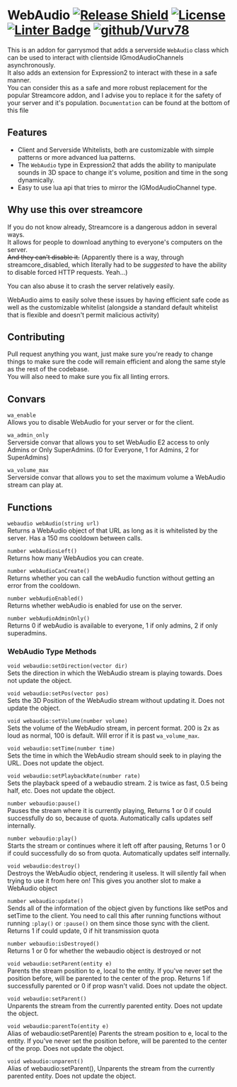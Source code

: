 # WebAudio [![Release Shield](https://img.shields.io/github/v/release/Vurv78/WebAudio)](https://github.com/Vurv78/VExtensions/releases/latest) [![License](https://img.shields.io/github/license/Vurv78/WebAudio?color=red)](https://opensource.org/licenses/MIT) [![Linter Badge](https://github.com/Vurv78/WebAudio/workflows/Linter/badge.svg)](https://github.com/Vurv78/WebAudio/actions) [![github/Vurv78](https://discordapp.com/api/guilds/824727565948157963/widget.png)](https://discord.gg/epJFC6cNsw)

This is an addon for garrysmod that adds a serverside ``WebAudio`` class which can be used to interact with clientside IGmodAudioChannels asynchronously.  
It also adds an extension for Expression2 to interact with these in a safe manner.  
You can consider this as a safe and more robust replacement for the popular Streamcore addon, and I advise you to replace it for the safety of your server and it's population.
``Documentation`` can be found at the bottom of this file

## Features
* Client and Serverside Whitelists, both are customizable with simple patterns or more advanced lua patterns.  
* The ``WebAudio`` type in Expression2 that adds the ability to manipulate sounds in 3D space to change it's volume, position and time in the song dynamically.   
* Easy to use lua api that tries to mirror the IGModAudioChannel type.

## Why use this over streamcore
If you do not know already, Streamcore is a dangerous addon in several ways.  
It allows for people to download anything to everyone's computers on the server.  
~~And they can't disable it.~~ (Apparently there is a way, through streamcore_disabled, which literally had to be *suggested* to have the ability to disable forced HTTP requests. Yeah...)

You can also abuse it to crash the server relatively easily.  

WebAudio aims to easily solve these issues by having efficient safe code as well as the customizable whitelist (alongside a standard default whitelist that is flexible and doesn't permit malicious activity)

## Contributing
Pull request anything you want, just make sure you're ready to change things to make sure the code will remain efficient and along the same style as the rest of the codebase.  
You will also need to make sure you fix all linting errors.

## Convars
``wa_enable``  
Allows you to disable WebAudio for your server or for the client.

``wa_admin_only``  
Serverside convar that allows you to set WebAudio E2 access to only Admins or Only SuperAdmins. (0 for Everyone, 1 for Admins, 2 for SuperAdmins)

``wa_volume_max``  
Serverside convar that allows you to set the maximum volume a WebAudio stream can play at.

## Functions

``webaudio webAudio(string url)``  
Returns a WebAudio object of that URL as long as it is whitelisted by the server. Has a 150 ms cooldown between calls.

``number webAudiosLeft()``  
Returns how many WebAudios you can create.

``number webAudioCanCreate()``  
Returns whether you can call the webAudio function without getting an error from the cooldown.

``number webAudioEnabled()``  
Returns whether webAudio is enabled for use on the server.

``number webAudioAdminOnly()``  
Returns 0 if webAudio is available to everyone, 1 if only admins, 2 if only superadmins.

### WebAudio Type Methods

``void webaudio:setDirection(vector dir)``  
Sets the direction in which the WebAudio stream is playing towards. Does not update the object.

``void webaudio:setPos(vector pos)``  
Sets the 3D Position of the WebAudio stream without updating it. Does not update the object.

``void webaudio:setVolume(number volume)``  
Sets the volume of the WebAudio stream, in percent format. 200 is 2x as loud as normal, 100 is default. Will error if it is past ``wa_volume_max``.

``void webaudio:setTime(number time)``  
Sets the time in which the WebAudio stream should seek to in playing the URL. Does not update the object.

``void webaudio:setPlaybackRate(number rate)``  
Sets the playback speed of a webaudio stream. 2 is twice as fast, 0.5 being half, etc. Does not update the object.

``number webaudio:pause()``  
Pauses the stream where it is currently playing, Returns 1 or 0 if could successfully do so, because of quota. Automatically calls updates self internally.

``number webaudio:play()``  
Starts the stream or continues where it left off after pausing, Returns 1 or 0 if could successfully do so from quota. Automatically updates self internally.

``void webaudio:destroy()``  
Destroys the WebAudio object, rendering it useless. It will silently fail when trying to use it from here on! This gives you another slot to make a WebAudio object

``number webaudio:update()``  
Sends all of the information of the object given by functions like setPos and setTime to the client. You need to call this after running functions without running ``:play()`` or ``:pause()`` on them since those sync with the client. Returns 1 if could update, 0 if hit transmission quota

``number webaudio:isDestroyed()``  
Returns 1 or 0 for whether the webaudio object is destroyed or not

``void webaudio:setParent(entity e)``  
Parents the stream position to e, local to the entity. If you've never set the position before, will be parented to the center of the prop. Returns 1 if successfully parented or 0 if prop wasn't valid. Does not update the object.

``void webaudio:setParent()``  
Unparents the stream from the currently parented entity. Does not update the object.

``void webaudio:parentTo(entity e)``  
Alias of webaudio:setParent(e) Parents the stream position to e, local to the entity. If you've never set the position before, will be parented to the center of the prop. Does not update the object.

``void webaudio:unparent()``  
Alias of webaudio:setParent(), Unparents the stream from the currently parented entity. Does not update the object.
